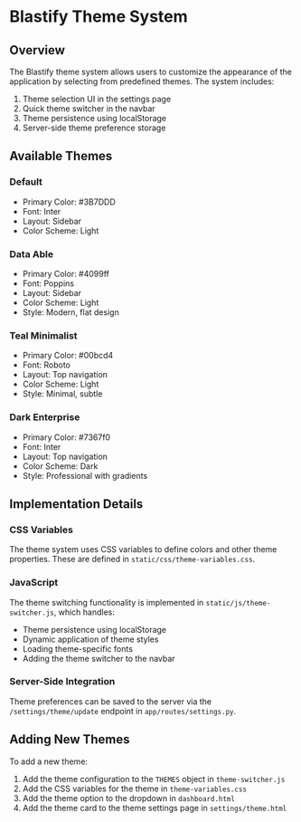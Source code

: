 # Blastify Theme System

## Overview

The Blastify theme system allows users to customize the appearance of the application by selecting from predefined themes. The system includes:

1. Theme selection UI in the settings page
2. Quick theme switcher in the navbar
3. Theme persistence using localStorage
4. Server-side theme preference storage

## Available Themes

### Default
- Primary Color: #3B7DDD
- Font: Inter
- Layout: Sidebar
- Color Scheme: Light

### Data Able
- Primary Color: #4099ff
- Font: Poppins
- Layout: Sidebar
- Color Scheme: Light
- Style: Modern, flat design

### Teal Minimalist
- Primary Color: #00bcd4
- Font: Roboto
- Layout: Top navigation
- Color Scheme: Light
- Style: Minimal, subtle

### Dark Enterprise
- Primary Color: #7367f0
- Font: Inter
- Layout: Top navigation
- Color Scheme: Dark
- Style: Professional with gradients

## Implementation Details

### CSS Variables

The theme system uses CSS variables to define colors and other theme properties. These are defined in `static/css/theme-variables.css`.

### JavaScript

The theme switching functionality is implemented in `static/js/theme-switcher.js`, which handles:

- Theme persistence using localStorage
- Dynamic application of theme styles
- Loading theme-specific fonts
- Adding the theme switcher to the navbar

### Server-Side Integration

Theme preferences can be saved to the server via the `/settings/theme/update` endpoint in `app/routes/settings.py`.

## Adding New Themes

To add a new theme:

1. Add the theme configuration to the `THEMES` object in `theme-switcher.js`
2. Add the CSS variables for the theme in `theme-variables.css`
3. Add the theme option to the dropdown in `dashboard.html`
4. Add the theme card to the theme settings page in `settings/theme.html`